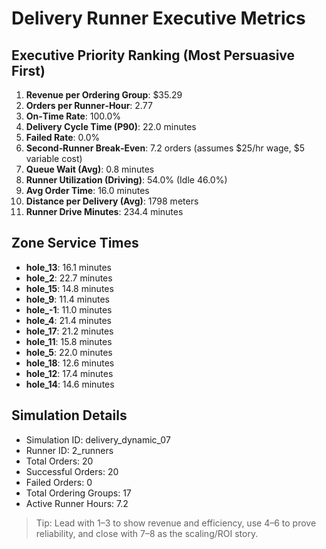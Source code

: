 # Delivery Runner Executive Metrics

## Executive Priority Ranking (Most Persuasive First)
1. **Revenue per Ordering Group**: $35.29
2. **Orders per Runner‑Hour**: 2.77
3. **On‑Time Rate**: 100.0%
4. **Delivery Cycle Time (P90)**: 22.0 minutes
5. **Failed Rate**: 0.0%
6. **Second‑Runner Break‑Even**: 7.2 orders (assumes $25/hr wage, $5 variable cost)
7. **Queue Wait (Avg)**: 0.8 minutes
8. **Runner Utilization (Driving)**: 54.0% (Idle 46.0%)
9. **Avg Order Time**: 16.0 minutes
10. **Distance per Delivery (Avg)**: 1798 meters
11. **Runner Drive Minutes**: 234.4 minutes

## Zone Service Times
- **hole_13**: 16.1 minutes
- **hole_2**: 22.7 minutes
- **hole_15**: 14.8 minutes
- **hole_9**: 11.4 minutes
- **hole_-1**: 11.0 minutes
- **hole_4**: 21.4 minutes
- **hole_17**: 21.2 minutes
- **hole_11**: 15.8 minutes
- **hole_5**: 22.0 minutes
- **hole_18**: 12.6 minutes
- **hole_12**: 17.4 minutes
- **hole_14**: 14.6 minutes


## Simulation Details
- Simulation ID: delivery_dynamic_07
- Runner ID: 2_runners
- Total Orders: 20
- Successful Orders: 20
- Failed Orders: 0
- Total Ordering Groups: 17
- Active Runner Hours: 7.2

> Tip: Lead with 1–3 to show revenue and efficiency, use 4–6 to prove reliability, and close with 7–8 as the scaling/ROI story.
